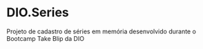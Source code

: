 # DIO.Series
Projeto de cadastro de séries em memória desenvolvido durante o Bootcamp Take Blip da DIO
